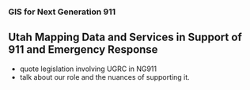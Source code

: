 ### GIS for Next Generation 911

 ## Utah Mapping Data and Services in Support of 911 and Emergency Response

 - quote legislation involving UGRC in NG911
 - talk about our role and the nuances of supporting it.
